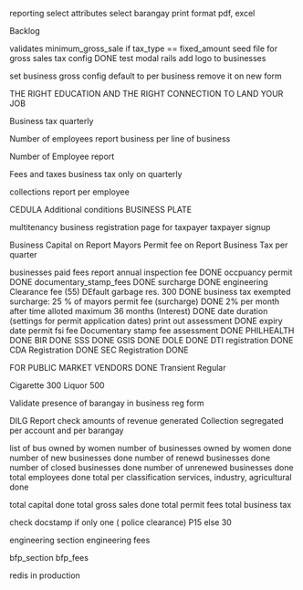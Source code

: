 reporting
  select attributes
  select barangay
  print format pdf, excel

Backlog

validates minimum_gross_sale if tax_type == fixed_amount
seed file for gross sales tax config DONE
test modal rails
add logo to businesses

set business gross config default to per business remove it on new form


THE RIGHT EDUCATION AND THE RIGHT CONNECTION TO LAND YOUR JOB



Business tax quarterly

Number of employees
report business per line of business

Number of Employee report

Fees and taxes
business tax only on quarterly

collections report per employee


CEDULA
Additional conditions
BUSINESS PLATE

multitenancy
business registration page for taxpayer
taxpayer signup

 Business Capital on Report
Mayors Permit fee on Report
Business Tax
per quarter

businesses paid fees report
annual inspection fee DONE
occpuancy permit DONE
documentary_stamp_fees  DONE
surcharge DONE
engineering Clearance fee (55) DEfault
garbage res. 300 DONE
business tax exempted
surcharge:
25 % of mayors permit fee (surcharge) DONE
2% per month after time alloted maximum 36 months (Interest) DONE
date duration (settings for permit application dates)
print out assessment DONE
expiry date permit
fsi fee
Documentary stamp fee assessment DONE
PHILHEALTH DONE
BIR DONE
SSS DONE
GSIS DONE
DOLE DONE
DTI registration DONE
CDA Registration DONE
SEC Registration DONE

FOR PUBLIC MARKET VENDORS DONE
Transient
Regular


Cigarette 300
Liquor 500














Validate presence of barangay in business reg form


DILG Report check amounts of revenue generated
Collection segregated per account and per barangay

list of bus owned by women
  number of businesses owned by women done
  number of new businesses done
  number of renewd businesses done
  number of closed businesses done
  number of unrenewed businesses done
  total employees done
  total per classification services, industry, agricultural done

  total capital done
  total gross sales done
  total permit fees
  total business tax

  check docstamp if only one ( police clearance) P15
  else 30





engineering section
  engineering fees

bfp_section
  bfp_fees

redis in production
